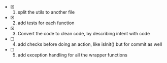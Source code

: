  - [X] 1. split the utils to another file
 - [X] 2. add tests for each function
 - [X] 3. Convert the code to clean code, by describing intent with code
 - [ ] 4. add checks before doing an action, like isInit() but for commit as well
 - [ ] 5. add exception handling for all the wrapper functions